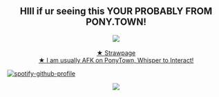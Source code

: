 <h2 align="center">HIII if ur seeing this YOUR PROBABLY FROM PONY.TOWN!</h2>
<p align="center">
  <img src="https://gifcity.carrd.co/assets/images/gallery38/b77d54b6.gif?v=e3c0bc0f" ><br/><br/>
  <a href="https://b3rrygutz.straw.page/"> ★ Strawpage <br/>
<b>★</b> I am usually AFK on PonyTown, Whisper to Interact! <br/>

[![spotify-github-profile](https://spotify-github-profile.kittinanx.com/api/view?uid=98mwp7hu4hfbxqk54y8fwlm4a&cover_image=true&theme=natemoo-re&show_offline=true&background_color=121212&interchange=true&bar_color=53b14f&bar_color_cover=false)](https://spotify-github-profile.kittinanx.com/api/view?uid=98mwp7hu4hfbxqk54y8fwlm4a&redirect=true) 

  <p align="center">
  <img src="https://gifcity.carrd.co/assets/images/gallery38/12af66fa.gif?v=e3c0bc0f" ><br/><br/>
